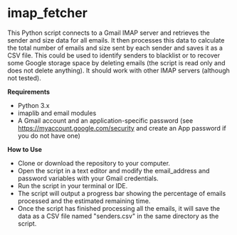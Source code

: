 # imap_fetcher

This Python script connects to a Gmail IMAP server and retrieves the sender and size data for all emails. It then processes this data to calculate the total number of emails and size sent by each sender and saves it as a CSV file. This could be used to identify senders to blacklist or to recover some Google storage space by deleting emails (the script is read only and does not delete anything). It should work with other IMAP servers (although not tested).

**Requirements**

* Python 3.x
* imaplib and email modules
* A Gmail account and an application-specific password (see https://myaccount.google.com/security and create an App password if you do not have one)


**How to Use**
* Clone or download the repository to your computer.
* Open the script in a text editor and modify the email_address and password variables with your Gmail credentials.
* Run the script in your terminal or IDE.
* The script will output a progress bar showing the percentage of emails processed and the estimated remaining time.
* Once the script has finished processing all the emails, it will save the data as a CSV file named "senders.csv" in the same directory as the script.
